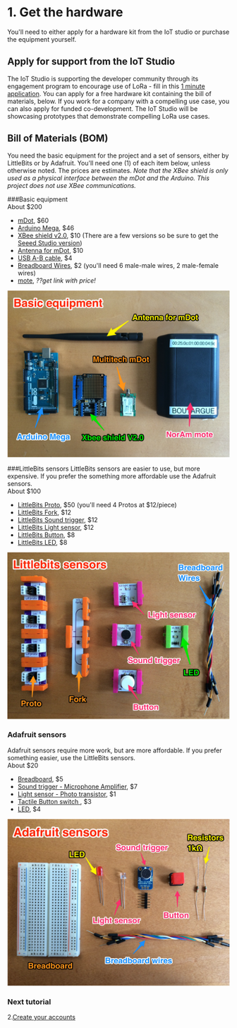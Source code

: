 # 1. Get the hardware
You'll need to either apply for a hardware kit from the IoT studio or purchase the equipment yourself. 

## Apply for support from the IoT Studio
The IoT Studio is supporting the developer community through its engagement program to encourage use of LoRa - fill in this [1 minute application](http://orangeiotstudio.com/).  You can apply for a free hardware kit containing the bill of materials, below. If you work for a company with a compelling use case, you can also apply for funded co-development.  The IoT Studio will be showcasing prototypes that demonstrate compelling LoRa use cases.


## Bill of Materials (BOM)
You need the basic equipment for the project and a set of sensors, either by LittleBits or by Adafruit.  You'll need one (1) of each item below, unless otherwise noted. The prices are estimates.  _Note that the XBee shield is only used as a physical interface between the mDot and the Arduino. This project does not use XBee communications._

###Basic equipment  
About $200  

* [mDot](http://www.digikey.com/product-search/en?mpart=MTDOT-915-X1P-SMA-1&v=591&v=881),  $60 
* [Arduino Mega](https://www.sparkfun.com/products/11061),  $46 
* [XBee shield v2.0](http://www.robotmesh.com/xbee-shield-v2-0),  $10 (There are a few versions so be sure to get the [Seeed Studio version](http://www.seeedstudio.com/wiki/XBee_Shield_V2.0))  
* [Antenna for mDot](http://www.digikey.com/product-detail/en/multi-tech-systems/AN868-915A-10HRA/881-1242-ND/5246371), $10
* [USB A-B cable](https://www.adafruit.com/products/62), $4
* [Breadboard Wires](https://www.adafruit.com/products/1956), $2 (you'll need 6 male-male wires, 2 male-female wires)
* [mote](http://www.semtech.com/images/datasheet/NorAmMote_User_Guide_3v0.2.pdf), _??get link with price!_	   

![](BOM1.png)


###LittleBits sensors 
LittleBits sensors are easier to use, but more expensive.  If you prefer the something more affordable use the Adafruit sensors.  
About $100 

* [LittleBits Proto](https://littlebits.cc/bits/proto), $50 (you'll need 4 Protos at $12/piece)
* [LittleBits Fork](https://littlebits.cc/bits/fork), $12
* [LittleBits Sound trigger](http://littlebits.cc/bits/sound-trigger), $12
* [LittleBits Light sensor](http://littlebits.cc/bits/light-sensor), $12
* [LittleBits Button](http://littlebits.cc/bits/button), $8
* [LittleBits LED](http://littlebits.cc/bits/led), $8   

![](BOM2.png)
 

### Adafruit sensors 
Adafruit sensors require more work, but are more affordable. If you prefer something easier, use the LittleBits sensors.  
About $20

* [Breadboard](https://www.adafruit.com/products/64), $5
* [Sound trigger - Microphone Amplifier](https://www.adafruit.com/product/1063), $7 
* [Light sensor - Photo transistor](https://www.adafruit.com/products/2831), $1
* [Tactile Button switch ](https://www.adafruit.com/products/367), $3
* [LED](https://www.adafruit.com/products/299), $4   
   
![](BOM3.png)

### Next tutorial  
2.[Create your accounts](2_CreateAccounts.md) 
